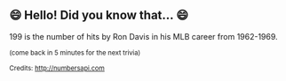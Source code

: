 ## 😄 Hello! Did you know that... 😄
199 is the number of hits by Ron Davis in his MLB career from 1962-1969.

<sup>(come back in 5 minutes for the next trivia)</sup>


<sup>Credits: http://numbersapi.com</sup>
